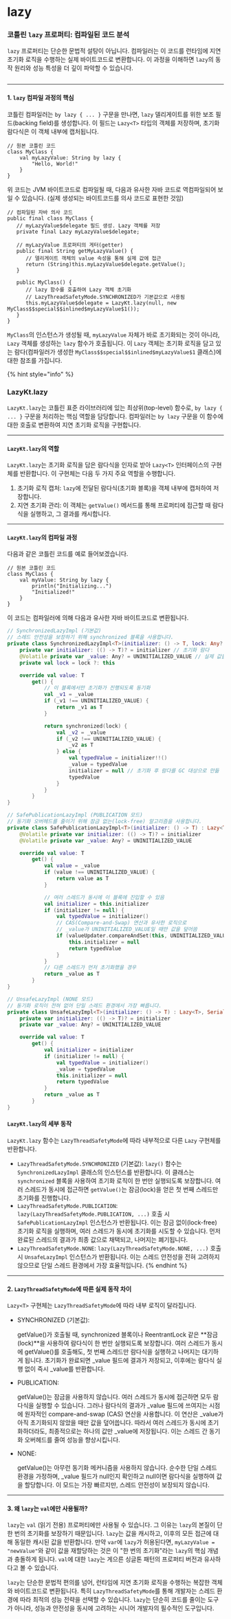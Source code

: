 # lazy

### 코틀린 `lazy` 프로퍼티: 컴파일된 코드 분석

`lazy` 프로퍼티는 단순한 문법적 설탕이 아닙니다. 컴파일러는 이 코드를 런타임에 지연 초기화 로직을 수행하는 실제 바이트코드로 변환합니다. 이 과정을 이해하면 `lazy`의 동작 원리와 성능 특성을 더 깊이 파악할 수 있습니다.

<img src="../../../.gitbook/assets/file.excalidraw.svg" alt="" class="gitbook-drawing">

***

#### 1. `lazy` 컴파일 과정의 핵심

코틀린 컴파일러는 `by lazy { ... }` 구문을 만나면, `lazy` 델리게이트를 위한 보조 필드(backing field)를 생성합니다. 이 필드는 `Lazy<T>` 타입의 객체를 저장하며, 초기화 람다식은 이 객체 내부에 캡처됩니다.

```
// 원본 코틀린 코드
class MyClass {
    val myLazyValue: String by lazy {
        "Hello, World!"
    }
}
```

위 코드는 JVM 바이트코드로 컴파일될 때, 다음과 유사한 자바 코드로 역컴파일되어 보일 수 있습니다. (실제 생성되는 바이트코드를 의사 코드로 표현한 것임)

```
// 컴파일된 자바 의사 코드
public final class MyClass {
   // myLazyValue$delegate 필드 생성. Lazy 객체를 저장
   private final Lazy myLazyValue$delegate;

   // myLazyValue 프로퍼티의 게터(getter)
   public final String getMyLazyValue() {
      // 델리게이트 객체의 value 속성을 통해 실제 값에 접근
      return (String)this.myLazyValue$delegate.getValue();
   }

   public MyClass() {
      // lazy 함수를 호출하여 Lazy 객체 초기화
      // LazyThreadSafetyMode.SYNCHRONIZED가 기본값으로 사용됨
      this.myLazyValue$delegate = LazyKt.lazy(null, new MyClass$$special$$inlined$myLazyValue$1());
   }
}
```

`MyClass`의 인스턴스가 생성될 때, `myLazyValue` 자체가 바로 초기화되는 것이 아니라, `Lazy` 객체를 생성하는 `lazy` 함수가 호출됩니다. 이 `Lazy` 객체는 초기화 로직을 담고 있는 람다(컴파일러가 생성한 `MyClass$$special$$inlined$myLazyValue$1` 클래스)에 대한 참조를 가집니다.

{% hint style="info" %}
### LazyKt.lazy

`LazyKt.lazy`는 코틀린 표준 라이브러리에 있는 최상위(top-level) 함수로, `by lazy { ... }` 구문을 처리하는 핵심 역할을 담당합니다. 컴파일러는 `by lazy` 구문을 이 함수에 대한 호출로 변환하여 지연 초기화 로직을 구현합니다.

***

#### `LazyKt.lazy`의 역할

`LazyKt.lazy`는 초기화 로직을 담은 람다식을 인자로 받아 `Lazy<T>` 인터페이스의 구현체를 반환합니다. 이 구현체는 다음 두 가지 주요 역할을 수행합니다.

1. 초기화 로직 캡처: `lazy`에 전달된 람다식(초기화 블록)을 객체 내부에 캡처하여 저장합니다.
2. 지연 초기화 관리: 이 객체는 `getValue()` 메서드를 통해 프로퍼티에 접근할 때 람다식을 실행하고, 그 결과를 캐시합니다.

***

#### `LazyKt.lazy`의 컴파일 과정

다음과 같은 코틀린 코드를 예로 들어보겠습니다.

```
// 원본 코틀린 코드
class MyClass {
    val myValue: String by lazy {
        println("Initializing...")
        "Initialized!"
    }
}
```

이 코드는 컴파일러에 의해 다음과 유사한 자바 바이트코드로 변환됩니다.

```kotlin
// SynchronizedLazyImpl (기본값)
// 스레드 안전성을 보장하기 위해 synchronized 블록을 사용합니다.
private class SynchronizedLazyImpl<T>(initializer: () -> T, lock: Any? = null) : Lazy<T>, Serializable {
    private var initializer: (() -> T)? = initializer // 초기화 람다
    @Volatile private var _value: Any? = UNINITIALIZED_VALUE // 실제 값을 저장하는 필드
    private val lock = lock ?: this

    override val value: T
        get() {
            // 이 블록에서만 초기화가 진행되도록 동기화
            val _v1 = _value
            if (_v1 !== UNINITIALIZED_VALUE) {
                return _v1 as T
            }

            return synchronized(lock) {
                val _v2 = _value
                if (_v2 !== UNINITIALIZED_VALUE) {
                    _v2 as T
                } else {
                    val typedValue = initializer!!()
                    _value = typedValue
                    initializer = null // 초기화 후 람다를 GC 대상으로 만듦
                    typedValue
                }
            }
        }
}

// SafePublicationLazyImpl (PUBLICATION 모드)
// 동기화 오버헤드를 줄이기 위해 잠금 없는(lock-free) 알고리즘을 사용합니다.
private class SafePublicationLazyImpl<T>(initializer: () -> T) : Lazy<T> {
    @Volatile private var initializer: (() -> T)? = initializer
    @Volatile private var _value: Any? = UNINITIALIZED_VALUE

    override val value: T
        get() {
            val value = _value
            if (value !== UNINITIALIZED_VALUE) {
                return value as T
            }

            // 여러 스레드가 동시에 이 블록에 진입할 수 있음
            val initializer = this.initializer
            if (initializer != null) {
                val typedValue = initializer()
                // CAS(Compare-and-Swap) 연산과 유사한 로직으로
                // _value가 UNINITIALIZED_VALUE일 때만 값을 덮어씀
                if (valueUpdater.compareAndSet(this, UNINITIALIZED_VALUE, typedValue)) {
                    this.initializer = null
                    return typedValue
                }
            }
            // 다른 스레드가 먼저 초기화했을 경우
            return _value as T
        }
}

// UnsafeLazyImpl (NONE 모드)
// 동기화 로직이 전혀 없어 단일 스레드 환경에서 가장 빠릅니다.
private class UnsafeLazyImpl<T>(initializer: () -> T) : Lazy<T>, Serializable {
    private var initializer: (() -> T)? = initializer
    private var _value: Any? = UNINITIALIZED_VALUE

    override val value: T
        get() {
            val initializer = initializer
            if (initializer != null) {
                val typedValue = initializer()
                _value = typedValue
                this.initializer = null
                return typedValue
            }
            return _value as T
        }
}
```

#### `LazyKt.lazy`의 세부 동작

`LazyKt.lazy` 함수는 `LazyThreadSafetyMode`에 따라 내부적으로 다른 `Lazy` 구현체를 반환합니다.

* `LazyThreadSafetyMode.SYNCHRONIZED` (기본값): `lazy()` 함수는 `SynchronizedLazyImpl` 클래스의 인스턴스를 반환합니다. 이 클래스는 `synchronized` 블록을 사용하여 초기화 로직이 한 번만 실행되도록 보장합니다. 여러 스레드가 동시에 접근하면 `getValue()`는 잠금(lock)을 얻은 첫 번째 스레드만 초기화를 진행합니다.
* `LazyThreadSafetyMode.PUBLICATION`: `lazy(LazyThreadSafetyMode.PUBLICATION, ...)` 호출 시 `SafePublicationLazyImpl` 인스턴스가 반환됩니다. 이는 잠금 없이(lock-free) 초기화 로직을 실행하며, 여러 스레드가 동시에 초기화를 시도할 수 있습니다. 먼저 완료된 스레드의 결과가 최종 값으로 채택되고, 나머지는 폐기됩니다.
* `LazyThreadSafetyMode.NONE`: `lazy(LazyThreadSafetyMode.NONE, ...)` 호출 시 `UnsafeLazyImpl` 인스턴스가 반환됩니다. 이는 스레드 안전성을 전혀 고려하지 않으므로 단일 스레드 환경에서 가장 효율적입니다.
{% endhint %}

***

#### 2. `LazyThreadSafetyMode`에 따른 실제 동작 차이

`Lazy<T>` 구현체는 `LazyThreadSafetyMode`에 따라 내부 로직이 달라집니다.

*   SYNCHRONIZED (기본값):

    getValue()가 호출될 때, synchronized 블록이나 ReentrantLock 같은 \*\*잠금(lock)\*\*을 사용하여 람다식이 한 번만 실행되도록 보장합니다. 여러 스레드가 동시에 getValue()를 호출해도, 첫 번째 스레드만 람다식을 실행하고 나머지는 대기하게 됩니다. 초기화가 완료되면 \_value 필드에 결과가 저장되고, 이후에는 람다식 실행 없이 즉시 \_value를 반환합니다.
*   PUBLICATION:

    getValue()는 잠금을 사용하지 않습니다. 여러 스레드가 동시에 접근하면 모두 람다식을 실행할 수 있습니다. 그러나 람다식의 결과가 \_value 필드에 쓰여지는 시점에 원자적인 compare-and-swap (CAS) 연산을 사용합니다. 이 연산은 \_value가 아직 초기화되지 않았을 때만 값을 덮어씁니다. 따라서 여러 스레드가 동시에 초기화하더라도, 최종적으로는 하나의 값만 \_value에 저장됩니다. 이는 스레드 간 동기화 오버헤드를 줄여 성능을 향상시킵니다.
*   NONE:

    getValue()는 아무런 동기화 메커니즘을 사용하지 않습니다. 순수한 단일 스레드 환경을 가정하며, \_value 필드가 null인지 확인하고 null이면 람다식을 실행하여 값을 할당합니다. 이 모드는 가장 빠르지만, 스레드 안전성이 보장되지 않습니다.

***

#### 3. 왜 `lazy`는 `val`에만 사용될까?

`lazy`는 `val` (읽기 전용) 프로퍼티에만 사용될 수 있습니다. 그 이유는 `lazy`의 본질이 단 한 번의 초기화를 보장하기 때문입니다. `lazy`는 값을 캐시하고, 이후의 모든 접근에 대해 동일한 캐시된 값을 반환합니다. 만약 `var`에 `lazy`가 허용된다면, `myLazyValue = "newValue"`와 같이 값을 재할당하는 것은 이 "한 번의 초기화"라는 `lazy`의 핵심 개념과 충돌하게 됩니다. `val`에 대한 `lazy`는 게으른 싱글톤 패턴의 프로퍼티 버전과 유사하다고 볼 수 있습니다.

`lazy`는 단순한 문법적 편의를 넘어, 런타임에 지연 초기화 로직을 수행하는 복잡한 객체와 바이트코드로 변환됩니다. 특히 `LazyThreadSafetyMode`를 통해 개발자는 스레드 환경에 따라 최적의 성능 전략을 선택할 수 있습니다. `lazy`는 단순히 코드를 줄이는 도구가 아니라, 성능과 안전성을 동시에 고려하는 시니어 개발자의 필수적인 도구입니다.
